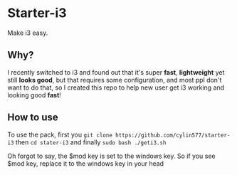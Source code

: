 # Starter-i3
Make i3 easy.
## Why?
I recently switched to i3 and found out that it's super **fast**, **lightweight** yet still **looks good**, but that requires some configuration, and most ppl don't want to do that, so I created this repo to help new user get i3 working and looking good **fast**!
## How to use

To use the pack,  first you ```git clone https://github.com/cylin577/starter-i3``` 
then  ```cd stater-i3``` and finally ```sudo bash ./geti3.sh```  


Oh forgot to say, the $mod key is set to the windows key. So if you see $mod key, replace it to the windows key in your head
